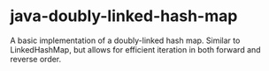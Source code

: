 # java-doubly-linked-hash-map
A basic implementation of a doubly-linked hash map. Similar to LinkedHashMap, but allows for efficient iteration in both forward and reverse order.
